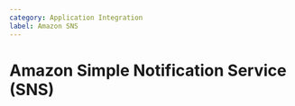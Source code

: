 ```yaml
---
category: Application Integration
label: Amazon SNS
---
```


# Amazon Simple Notification Service (SNS)